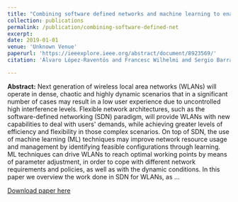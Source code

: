 ```yaml
---
title: "Combining software defined networks and machine learning to enable self organizing wlans"
collection: publications
permalink: /publication/combining-software-defined-net
excerpt:
date: 2019-01-01
venue: 'Unknown Venue'
paperurl: 'https://ieeexplore.ieee.org/abstract/document/8923569/'
citation: 'Álvaro López-Raventós and Francesc Wilhelmi and Sergio Barrachina-Muñoz and Boris Bellalta (2019). Combining software defined networks and machine learning to enable self organizing wlans. <i>Unknown Venue</i>.'

---
```

**Abstract:** Next generation of wireless local area networks (WLANs) will operate in dense, chaotic and highly dynamic scenarios that in a significant number of cases may result in a low user experience due to uncontrolled high interference levels. Flexible network architectures, such as the software-defined networking (SDN) paradigm, will provide WLANs with new capabilities to deal with users' demands, while achieving greater levels of efficiency and flexibility in those complex scenarios. On top of SDN, the use of machine learning (ML) techniques may improve network resource usage and management by identifying feasible configurations through learning. ML techniques can drive WLANs to reach optimal working points by means of parameter adjustment, in order to cope with different network requirements and policies, as well as with the dynamic conditions. In this paper we overview the work done in SDN for WLANs, as …

[Download paper here](https://ieeexplore.ieee.org/abstract/document/8923569/)
